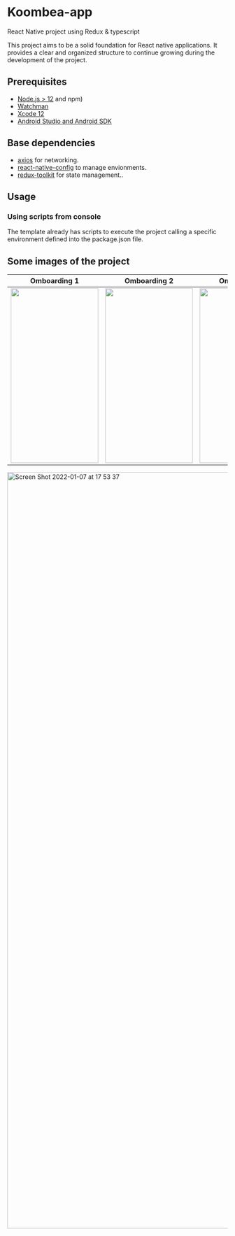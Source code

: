 # Koombea-app
React Native project using Redux &amp; typescript

This project aims to be a solid foundation for React native applications. It provides a clear and organized structure to continue growing during the development of the project.
## Prerequisites

- [Node.js > 12](https://nodejs.org) and npm)
- [Watchman](https://facebook.github.io/watchman)
- [Xcode 12](https://developer.apple.com/xcode)
- [Android Studio and Android SDK](https://developer.android.com/studio)

## Base dependencies

- [axios](https://github.com/axios/axios) for networking.
- [react-native-config](https://github.com/luggit/react-native-config) to manage envionments.
- [redux-toolkit](https://redux-toolkit.js.org/) for state management..

## Usage

### Using scripts from console

The template already has scripts to execute the project calling a specific environment defined into the package.json file. 


## Some images of the project

 Omboarding 1              |  Omboarding 2              |Omboarding 3
:-------------------------:|:--------------------------:|:--------------------------:
<img src="https://user-images.githubusercontent.com/61159123/182748296-14e69932-ec32-4e2b-9e32-0b5cb218d550.png" data-canonical-src="https://gyazo.com/eb5c5741b6a9a16c692170a41a49c858.png" width="200" height="400" /> | <img src="https://user-images.githubusercontent.com/61159123/182748316-ad4e1d27-0153-4a54-a5dc-caa09f6ffe52.png" data-canonical-src="https://gyazo.com/eb5c5741b6a9a16c692170a41a49c858.png" width="200" height="400" /> | <img src="https://user-images.githubusercontent.com/61159123/148605205-579822ee-d92e-4d28-bca4-65c87b8c5069.png" data-canonical-src="https://gyazo.com/eb5c5741b6a9a16c692170a41a49c858.png" width="200" height="400" /> 
  
  
  <img width="1731" alt="Screen Shot 2022-01-07 at 17 53 37" src="https://user-images.githubusercontent.com/61159123/182748324-eed3ecee-f809-40b1-a351-bf09cc11fb49.png">




